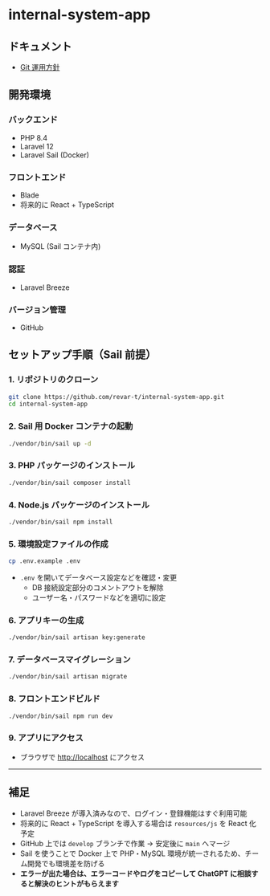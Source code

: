 # internal-system-app

## ドキュメント

- [Git 運用方針](docs/git.md)

## 開発環境

### バックエンド

- PHP 8.4
- Laravel 12
- Laravel Sail (Docker)

### フロントエンド

- Blade
- 将来的に React + TypeScript

### データベース

- MySQL (Sail コンテナ内)

### 認証

- Laravel Breeze

### バージョン管理

- GitHub

## セットアップ手順（Sail 前提）

### 1. リポジトリのクローン

```bash
git clone https://github.com/revar-t/internal-system-app.git
cd internal-system-app
```

### 2. Sail 用 Docker コンテナの起動

```bash
./vendor/bin/sail up -d
```

### 3. PHP パッケージのインストール

```bash
./vendor/bin/sail composer install
```

### 4. Node.js パッケージのインストール

```bash
./vendor/bin/sail npm install
```

### 5. 環境設定ファイルの作成

```bash
cp .env.example .env
```

- `.env` を開いてデータベース設定などを確認・変更
  - DB 接続設定部分のコメントアウトを解除
  - ユーザー名・パスワードなどを適切に設定

### 6. アプリキーの生成

```bash
./vendor/bin/sail artisan key:generate
```

### 7. データベースマイグレーション

```bash
./vendor/bin/sail artisan migrate
```

### 8. フロントエンドビルド

```bash
./vendor/bin/sail npm run dev
```

### 9. アプリにアクセス

- ブラウザで [http://localhost](http://localhost) にアクセス

---

## 補足

- Laravel Breeze が導入済みなので、ログイン・登録機能はすぐ利用可能
- 将来的に React + TypeScript を導入する場合は `resources/js` を React 化予定
- GitHub 上では `develop` ブランチで作業 → 安定後に `main` へマージ
- Sail を使うことで Docker 上で PHP・MySQL 環境が統一されるため、チーム開発でも環境差を防げる
- **エラーが出た場合は、エラーコードやログをコピーして ChatGPT に相談すると解決のヒントがもらえます**
